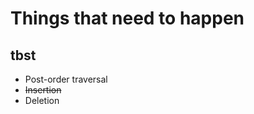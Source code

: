 Things that need to happen
==========

tbst
----------

* Post-order traversal
* ~~Insertion~~
* Deletion
